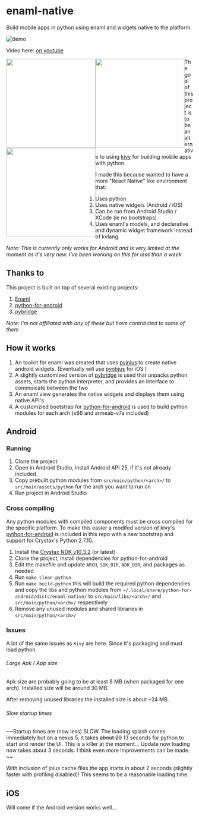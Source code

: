 # enaml-native
Build mobile apps in python using enaml and widgets native to the platform.

![demo](https://raw.githubusercontent.com/frmdstryr/enaml-native/master/docs/imgs/enaml-native-android-app.gif)

Video here: [on youtube](https://youtu.be/fTEfvcnNUOU)

<div>
<img src="https://raw.githubusercontent.com/frmdstryr/enaml-native/master/docs/imgs/enaml-native-android-app.png" width="240" style="float: left;">
<img src="https://raw.githubusercontent.com/frmdstryr/enaml-native/master/docs/imgs/enaml-native-android-app-2.png" width="240" style="float: left;">
<img src="https://raw.githubusercontent.com/frmdstryr/enaml-native/master/docs/imgs/enaml-native-android-app-3.png" width="240" style="float: left;"></div>

The goal of this project is to be an alternative to using [kivy](https://kivy.org/) for building mobile apps with python. 

I made this because wanted to have a more "React Native" like environment that: 
1. Uses python 
2. Uses native widgets (Android / iOS)
3. Can be run from Android Studio / XCode (ie no bootstraps)
4. Uses enaml's models, and declarative and dynamic widget framework instead of kvlang

   
_Note: This is currently only works for Android and is very limited at the moment as it's very new. I've been working on this for less than a week_

## Thanks to ##
 
This project is built on top of several existing projects:
1. [Enaml](https://github.com/nucleic/enaml)
2. [python-for-android](https://github.com/kivy/python-for-android/)
3. [pybridge](https://github.com/joaoventura/pybridge)

_Note: I'm not affiliated with any of these but have contributed to some of them_

## How it works ##

1. An  toolkit for enaml was created that uses [pyjnius](https://github.com/kivy/pyjnius) to create native android widgets. (Eventually will use [pyobjus](https://github.com/kivy/pyobjus) for iOS )
2. A slightly customized version of [pybridge](https://github.com/joaoventura/pybridge) is used that
    unpacks python assets, starts the python interpreter, and provides an interface to commuicate between the two 
3. An enaml view  generates the native widgets and displays them using native API's
4. A customzied bootstrap for [python-for-android](https://github.com/kivy/python-for-android) is used to build python modules for each arch (x86 and armeab-v7a included) 



## Android ##

### Running ###

1. Clone the project
2. Open in Android Studio, install Android API 25, if it's not already included.
3. Copy prebuilt python modules from `src/main/python/<arch>/` to `src/main/assets/python` for the arch you want to run on
4. Run project in Android Studio


### Cross compiling ###

Any python modules with compiled components must be cross compiled for the specific platform. To make this easier a modifed version of  kivy's [python-for-android](https://github.com/kivy/python-for-android/) is included in this repo with a new bootstrap and support for Crystax's Python 2.7.10. 

1. Install the [Crystax NDK v10.3.2](https://www.crystax.net/en/download) (or latest)
2. Clone the project, install dependencies for python-for-android
3. Edit the makefile and update `ARCH`, `SDK_DIR`, `NDK_DIR`, and packages as needed 
4. Run `make clean-python`
5. Run `make build-python` this will build the required python dependencies and copy the libs and python modules from `~/.local/share/python-for-android/dists/enaml-native/` to `src/main/libs/<arch>/` and `src/main/python/<arch>/` respectively
6. Remove any unused modules and shared libraries in `src/main/python/<arch>/`


### Issues ###

A lot of the same issues as `Kivy` are here. Since it's packaging and must load python.

###### Large Apk / App size ######
Apk size are probably going to be at least 8 MB (when packaged for one arch).  Installed size will be around 30 MB.

After removing unused libraries the installed size is about ~24 MB.

###### Slow startup times ######

~~Startup times are (now less) SLOW. The loading splash comes immediately but on a nexus 5, it takes ~~about 20~~ 13 seconds for python to start and render the UI. This is a killer at the moment...  Update now loading now takes about 3 seconds. I think even more improvements can be made. ~~ 

With inclusion of jnius cache files the app starts in about 2 seconds (slightly faster with profiling disabled)!    This seems to be a reasonable loading time. 



## iOS ##

Will come if the Android version works well...